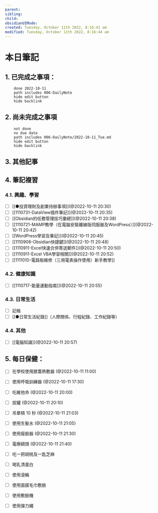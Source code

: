 ```yaml
---
parent: 
sibling: 
child: 
obsidianUIMode: 
created: Tuesday, October 11th 2022, 8:16:41 am
modified: Tuesday, October 11th 2022, 8:16:44 am
---
```


# 本日筆記

## 1. 已完成之事項：
```tasks
	done 2022-10-11
	path includes 006-DailyNote
	hide edit button 
	hide backlink
```

## 2. 尚未完成之事項
```tasks
	not done
	no due date
	path includes 006-DailyNote/2022-10-11_Tue.md
	hide edit button 
	hide backlink
```

## 3. 其他記事

## 4. 筆記複習
### 4.1. 興趣、學習
- [ ] [[●投資理財及創業待辦事項]](@2022-10-11 20:30)
- [ ] [[1110731-DataView插件筆記]](@2022-10-11 20:35)
- [ ] [[Obsidian的任務管理技巧彙總]](@2022-10-11 20:38)
- [ ] [[1110721-MAMP教學（在電腦安裝離線版伺服器及WordPress）]](@2022-10-11 20:42)
- [ ] [[WordPress學習及筆記]](@2022-10-11 20:45)
- [ ] [[1110906-Obsidian快捷鍵]](@2022-10-11 20:48)
- [ ] [[1110911-Excel快速合併寄送郵件]](@2022-10-11 20:50)
- [ ] [[1110911-Excel VBA學習相關]](@2022-10-11 20:52)
- [ ] [[1111010-電路板維修（三用電表操作使用）新手教學]]

### 4.2. 健康知識
- [ ] [[1110717-能量運動指南]](@2022-10-11 20:55)

### 4.3. 日常生活
- [ ] 記帳
- [ ] [[●日常生活紀錄]]（人際關係、行程紀錄、工作紀錄等）

### 4.4. 其他
- [ ] [[電腦知識]](@2022-10-11 20:57)

## 5. 每日保健：
- [ ] 在學校使用膝蓋熱敷器 (@2022-10-11 11:00)
- [ ] 使用呼吸訓練器 (@2022-10-11 17:30)
- [ ] 吃維他命 (@2022-10-11 20:00)
- [ ] 拔罐 (@2022-10-11 20:10)
- [ ] 吊單槓 10 秒 (@2022-10-11 21:03)
- [ ] 使用生髮水 (@2022-10-11 21:05)
- [ ] 使用瘦臉器 (@2022-10-11 21:30)
- [ ] 電療額頭 (@2022-10-11 21:40)
- [ ] 吃一把胡桃及一匙芝麻
- [ ] 喝乳清蛋白
- [ ] 使用滾輪
- [ ] 使用面膜毛巾敷臉
- [ ] 使用敷臉機
- [ ] 使用彈力繩


